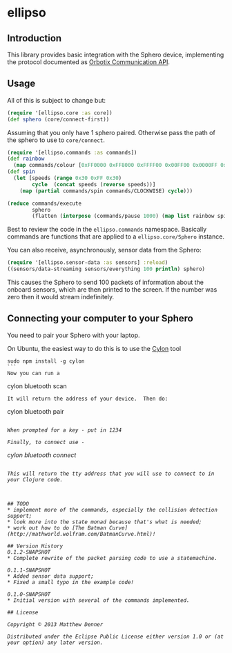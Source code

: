 # ellipso
## Introduction
This library provides basic integration with the Sphero device,
implementing the protocol documented as [Orbotix Communication API](https://github.com/orbotix/DeveloperResources/blob/master/docs/Sphero_API_1.50.pdf?raw=true).

## Usage
All of this is subject to change but:

````clojure
(require '[ellipso.core :as core])
(def sphero (core/connect-first))
````

Assuming that you only have 1 sphero paired. Otherwise pass the path of the sphero to use to `core/connect`.

````clojure
(require '[ellipso.commands :as commands])
(def rainbow
  (map commands/colour [0xFF0000 0xFF8000 0xFFFF00 0x00FF00 0x0000FF 0x8000FF 0xFF00FF]))
(def spin
  (let [speeds (range 0x30 0xFF 0x30)
        cycle  (concat speeds (reverse speeds))]
    (map (partial commands/spin commands/CLOCKWISE) cycle)))

(reduce commands/execute
        sphero
        (flatten (interpose (commands/pause 1000) (map list rainbow spin))))
````

Best to review the code in the `ellipso.commands` namespace.  Basically commands
are functions that are applied to a `ellipso.core/Sphero` instance.

You can also receive, asynchronously, sensor data from the Sphero:

````clojure
(require '[ellipso.sensor-data :as sensors] :reload)
((sensors/data-streaming sensors/everything 100 println) sphero)
````

This causes the Sphero to send 100 packets of information about the onboard
sensors, which are then printed to the screen.  If the number was zero then
it would stream indefinitely.


## Connecting your computer to your Sphero
You need to pair your Sphero with your laptop.

On Ubuntu, the easiest way to do this is to use the [Cylon](https://www.npmjs.org/package/cylon-sphero) tool

````
sudo npm install -g cylon
```
Now you can run a 
````
cylon bluetooth scan
````
It will return the address of your device.  Then do:

````
cylon bluetooth pair <address>
````

When prompted for a key - put in 1234

Finally, to connect use -
````
cylon bluetooth connect <address>
````

This will return the tty address that you will use to connect to in
your Clojure code.



## TODO
* implement more of the commands, especially the collision detection support;
* look more into the state monad because that's what is needed;
* work out how to do [The Batman Curve](http://mathworld.wolfram.com/BatmanCurve.html)!

## Version History
0.1.2-SNAPSHOT
* Complete rewrite of the packet parsing code to use a statemachine.

0.1.1-SNAPSHOT
* Added sensor data support;
* Fixed a small typo in the example code!

0.1.0-SNAPSHOT
* Initial version with several of the commands implemented.

## License

Copyright © 2013 Matthew Denner

Distributed under the Eclipse Public License either version 1.0 or (at your option) any later version.
